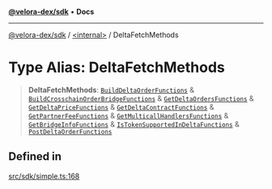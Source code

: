 [**@velora-dex/sdk**](../../README.md) • **Docs**

***

[@velora-dex/sdk](../../globals.md) / [\<internal\>](../README.md) / DeltaFetchMethods

# Type Alias: DeltaFetchMethods

> **DeltaFetchMethods**: [`BuildDeltaOrderFunctions`](../../type-aliases/BuildDeltaOrderFunctions.md) & [`BuildCrosschainOrderBridgeFunctions`](../../type-aliases/BuildCrosschainOrderBridgeFunctions.md) & [`GetDeltaOrdersFunctions`](../../type-aliases/GetDeltaOrdersFunctions.md) & [`GetDeltaPriceFunctions`](../../type-aliases/GetDeltaPriceFunctions.md) & [`GetDeltaContractFunctions`](../../type-aliases/GetDeltaContractFunctions.md) & [`GetPartnerFeeFunctions`](../../type-aliases/GetPartnerFeeFunctions.md) & [`GetMulticallHandlersFunctions`](../../type-aliases/GetMulticallHandlersFunctions.md) & [`GetBridgeInfoFunctions`](../../type-aliases/GetBridgeInfoFunctions.md) & [`IsTokenSupportedInDeltaFunctions`](../../type-aliases/IsTokenSupportedInDeltaFunctions.md) & [`PostDeltaOrderFunctions`](../../type-aliases/PostDeltaOrderFunctions.md)

## Defined in

[src/sdk/simple.ts:168](https://github.com/VeloraDEX/sdk/blob/master/src/sdk/simple.ts#L168)
